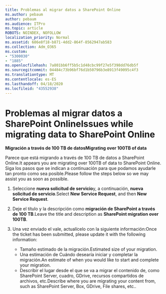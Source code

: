 ```yaml
---
title: Problemas al migrar datos a SharePoint Online
ms.author: pebaum
author: pebaum
ms.audience: ITPro
ms.topic: article
ROBOTS: NOINDEX, NOFOLLOW
localization_priority: Normal
ms.assetid: 686e8f18-b871-4dd2-864f-8562947ab583
ms.collection: Adm_O365
ms.custom:
- "5300030"
- "1885"
ms.openlocfilehash: 7a801bb6ff5b5c1d48cbc99f27e5f398dd76db5f
ms.sourcegitcommit: 04484c73b96bf76d1b50796b3e8913f49095c4f3
ms.translationtype: MT
ms.contentlocale: es-ES
ms.lasthandoff: 04/18/2020
ms.locfileid: "43552938"
---
```

# <a name="issues-while-migrating-data-to-sharepoint-online"></a><span data-ttu-id="357ad-102">Problemas al migrar datos a SharePoint Online</span><span class="sxs-lookup"><span data-stu-id="357ad-102">Issues while migrating data to SharePoint Online</span></span>

<span data-ttu-id="357ad-103">**Migración a través de 100 TB de datos**</span><span class="sxs-lookup"><span data-stu-id="357ad-103">**Migrating over 100TB of data**</span></span>

<span data-ttu-id="357ad-104">Parece que está migrando a través de 100 TB de datos a SharePoint Online.</span><span class="sxs-lookup"><span data-stu-id="357ad-104">It appears you are migrating over 100TB of data to SharePoint Online.</span></span> <span data-ttu-id="357ad-105">Siga los pasos que se indican a continuación para que podamos ayudarle tan pronto como sea posible.</span><span class="sxs-lookup"><span data-stu-id="357ad-105">Please follow the steps below so we may assist you as soon as possible.</span></span> 

1. <span data-ttu-id="357ad-106">Seleccione **nueva solicitud de servicio**y, a continuación, **nueva solicitud de servicio**.</span><span class="sxs-lookup"><span data-stu-id="357ad-106">Select **New Service Request**, and then **New Service Request**.</span></span> 
2. <span data-ttu-id="357ad-107">Deje el título y la descripción como **migración de SharePoint a través de 100 TB**.</span><span class="sxs-lookup"><span data-stu-id="357ad-107">Leave the title and description as **SharePoint migration over 100TB**.</span></span>
3. <span data-ttu-id="357ad-108">Una vez enviado el vale, actualícelo con la siguiente información:</span><span class="sxs-lookup"><span data-stu-id="357ad-108">Once the ticket has been submitted, please update it with the following information:</span></span> 

    - <span data-ttu-id="357ad-109">Tamaño estimado de la migración.</span><span class="sxs-lookup"><span data-stu-id="357ad-109">Estimated size of your migration.</span></span>
    - <span data-ttu-id="357ad-110">Una estimación de Cuándo desearía iniciar y completar la migración.</span><span class="sxs-lookup"><span data-stu-id="357ad-110">An estimate of when you would like to start and complete your migration.</span></span>
    - <span data-ttu-id="357ad-111">Describir el lugar desde el que se va a migrar el contenido de, como SharePoint Server, cuadro, GDrive, recursos compartidos de archivos, etc.</span><span class="sxs-lookup"><span data-stu-id="357ad-111">Describe where you are migrating your content from, such as SharePoint Server, Box, GDrive, File shares, etc..</span></span>
